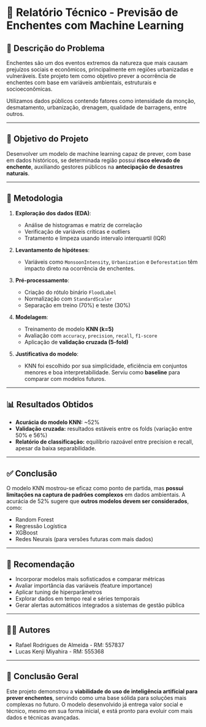 # 📄 Relatório Técnico - Previsão de Enchentes com Machine Learning

## 🧩 Descrição do Problema

Enchentes são um dos eventos extremos da natureza que mais causam prejuízos sociais e econômicos, principalmente em regiões urbanizadas e vulneráveis. Este projeto tem como objetivo prever a ocorrência de enchentes com base em variáveis ambientais, estruturais e socioeconômicas.

Utilizamos dados públicos contendo fatores como intensidade da monção, desmatamento, urbanização, drenagem, qualidade de barragens, entre outros.

---

## 🎯 Objetivo do Projeto

Desenvolver um modelo de machine learning capaz de prever, com base em dados históricos, se determinada região possui **risco elevado de enchente**, auxiliando gestores públicos na **antecipação de desastres naturais**.

---

## 🔬 Metodologia

1. **Exploração dos dados (EDA)**:
   - Análise de histogramas e matriz de correlação
   - Verificação de variáveis críticas e outliers
   - Tratamento e limpeza usando intervalo interquartil (IQR)

2. **Levantamento de hipóteses**:
   - Variáveis como `MonsoonIntensity`, `Urbanization` e `Deforestation` têm impacto direto na ocorrência de enchentes.

3. **Pré-processamento**:
   - Criação do rótulo binário `FloodLabel`
   - Normalização com `StandardScaler`
   - Separação em treino (70%) e teste (30%)

4. **Modelagem**:
   - Treinamento de modelo **KNN (k=5)**
   - Avaliação com `accuracy`, `precision`, `recall`, `f1-score`
   - Aplicação de **validação cruzada (5-fold)**

5. **Justificativa do modelo**:
   - KNN foi escolhido por sua simplicidade, eficiência em conjuntos menores e boa interpretabilidade. Serviu como **baseline** para comparar com modelos futuros.

---

## 📊 Resultados Obtidos

- **Acurácia do modelo KNN:** ~52%
- **Validação cruzada:** resultados estáveis entre os folds (variação entre 50% e 56%)
- **Relatório de classificação:** equilíbrio razoável entre precision e recall, apesar da baixa separabilidade.

---

## ✅ Conclusão

O modelo KNN mostrou-se eficaz como ponto de partida, mas **possui limitações na captura de padrões complexos** em dados ambientais. A acurácia de 52% sugere que **outros modelos devem ser considerados**, como:

- Random Forest
- Regressão Logística
- XGBoost
- Redes Neurais (para versões futuras com mais dados)

---

## 📌 Recomendação

- Incorporar modelos mais sofisticados e comparar métricas
- Avaliar importância das variáveis (feature importance)
- Aplicar tuning de hiperparâmetros
- Explorar dados em tempo real e séries temporais
- Gerar alertas automáticos integrados a sistemas de gestão pública

---

## 👨‍💻 Autores

- Rafael Rodrigues de Almeida - RM: 557837  
- Lucas Kenji Miyahira - RM: 555368

---

## 🏁 Conclusão Geral

Este projeto demonstrou a **viabilidade do uso de inteligência artificial para prever enchentes**, servindo como uma base sólida para soluções mais complexas no futuro. O modelo desenvolvido já entrega valor social e técnico, mesmo em sua forma inicial, e está pronto para evoluir com mais dados e técnicas avançadas.
